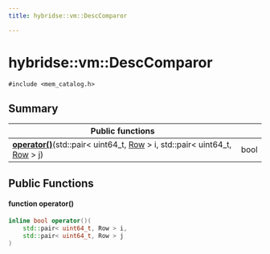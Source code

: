 ```yaml
---
title: hybridse::vm::DescComparor

---
```

# hybridse::vm::DescComparor



`#include <mem_catalog.h>`

## Summary


|  Public functions|            |
| -------------- | -------------- |
|**[operator()](/hybridse/usage/api/c++/Classes/structhybridse_1_1vm_1_1_desc_comparor.md#function-operator())**(std::pair< uint64_t, [Row](/hybridse/usage/api/c++/Classes/classhybridse_1_1codec_1_1_row.md) > i, std::pair< uint64_t, [Row](/hybridse/usage/api/c++/Classes/classhybridse_1_1codec_1_1_row.md) > j)| bool  |

## Public Functions

#### function operator()

```cpp
inline bool operator()(
    std::pair< uint64_t, Row > i,
    std::pair< uint64_t, Row > j
)
```


